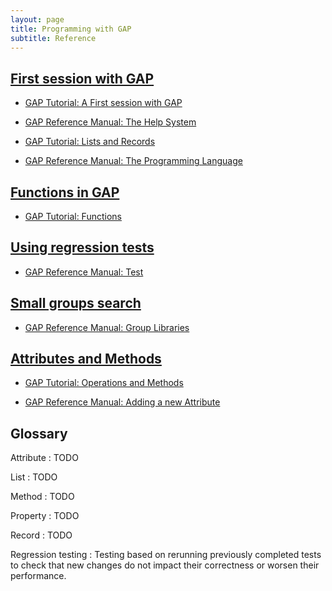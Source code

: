 ```yaml
---
layout: page
title: Programming with GAP
subtitle: Reference
---
```


## [First session with GAP](01-command-line.html)

* [GAP Tutorial: A First session with GAP](http://www.gap-system.org/Manuals/doc/tut/chap2.html)

* [GAP Reference Manual: The Help System](http://www.gap-system.org/Manuals/doc/ref/chap2.html)

* [GAP Tutorial: Lists and Records](http://www.gap-system.org/Manuals/doc/tut/chap3.htm)

* [GAP Reference Manual: The Programming Language]( http://www.gap-system.org/Manuals/doc/ref/chap4.html#X7FE7C0C17E1ED118)


## [Functions in GAP](02-func.html)

* [GAP Tutorial: Functions](http://www.gap-system.org/Manuals/doc/tut/chap4.html)


## [Using regression tests](03-testing.html)

* [GAP Reference Manual: Test](http://www.gap-system.org/Manuals/doc/ref/chap7.html#X87712F9D8732193C)


## [Small groups search](04-small-groups.html)

* [GAP Reference Manual: Group Libraries](http://www.gap-system.org/Manuals/doc/ref/chap50.html)


## [Attributes and Methods](05-attributes.html)

* [GAP Tutorial: Operations and Methods](http://www.gap-system.org/Manuals/doc/tut/chap8.html)

* [GAP Reference Manual: Adding a new Attribute](http://www.gap-system.org/Manuals/doc/ref/chap80.html#X874AF11D864AEC1B)

## Glossary

Attribute
:    TODO

List
:    TODO

Method
:    TODO

Property
:    TODO

Record
:    TODO

Regression testing
:    Testing based on rerunning previously completed tests to check that new
     changes do not impact their correctness or worsen their performance.
